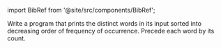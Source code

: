 import BibRef from '@site/src/components/BibRef';

Write a program that prints the distinct words in its input sorted
into decreasing order of frequency of occurrence. Precede each word by its
count. <BibRef id='KR1988' pages='p. 143'></BibRef>